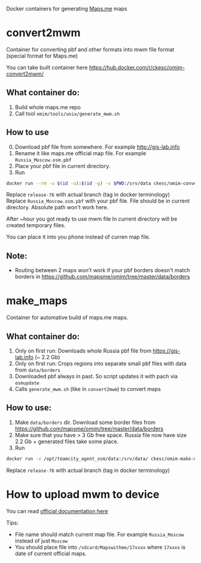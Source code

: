 Docker containers for generating [Maps.me](http://github.com/mapsme/omim) maps

# convert2mwm
Container for converting pbf and other formats into mwm file format (special format for Maps.me)

You can take built container here https://hub.docker.com/r/ckesc/omim-convert2mwm/

## What container do:
1. Build whole maps.me repo
2. Call tool `omim/tools/unix/generate_mwm.sh`

## How to use
0. Download pbf file from somewhere. For example http://gis-lab.info
0. Rename it like maps.me official map file. For example `Russia_Moscow.osm.pbf`
1. Place your pbf file in current directory.
2. Run
```bash
docker run --rm -u $(id -u):$(id -g) -v $PWD:/srv/data ckesc/omim-convert2mwm:release-76 Russia_Moscow.osm.pbf
```
Replace `release-76` with actual branch (tag in docker terminology)  
Replace `Russia_Moscow.osm.pbf` with your pbf file. File should be in current directory. Absolute path won't work here.  

After ~hour you got ready to use mwm file
In current directory will be created temporary files.

You can place it into you phone instead of curren map file.
## Note: 
- Routing between 2 maps won't work if your pbf borders doesn't match borders in https://github.com/mapsme/omim/tree/master/data/borders

# make_maps
Container for automative build of maps.me maps.

## What container do:
1. Only on first run: Downloads whole Russia pbf file from https://gis-lab.info (~ 2.2 Gb)
2. Only on first run: Crops regions into separate small pbf files with data from `data/borders`
3. Downloaded pbf always in past. So script updates it with pach via `osmupdate`
4. Calls `generate_mwm.sh` (like in `convert2mwm`)  to convert maps

## How to use:
1. Make `data/borders` dir. Download some border files from https://github.com/mapsme/omim/tree/master/data/borders
2. Make sure that you have > 3 Gb free space. Russia file now have size 2.2 Gb + generated files take some place.
3. Run 
```bash
docker run -v /opt/teamcity_agent_osm/data:/srv/data/ ckesc/omim-make-maps:release-76
```
Replace `release-76` with actual branch (tag in docker terminology)  

# How to upload mwm to device
You can read [official documentation here](https://support.maps.me/hc/en-us/articles/208458855-Where-does-MAPS-ME-store-downloaded-maps-and-my-bookmarks-)

Tips:
- File name should match current map file. For example `Russia_Moscow` instead of just `Moscow`
- You should place file into `/sdcard/Mapswithme/17xxxx` where `17xxxx` is date of current official maps.

